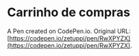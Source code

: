 # Carrinho de compras

A Pen created on CodePen.io. Original URL: [https://codepen.io/zetuppi/pen/RwXPYZX](https://codepen.io/zetuppi/pen/RwXPYZX).

